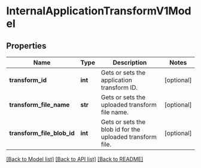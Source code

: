 # InternalApplicationTransformV1Model

## Properties
Name | Type | Description | Notes
------------ | ------------- | ------------- | -------------
**transform_id** | **int** | Gets or sets the application transform ID. | [optional] 
**transform_file_name** | **str** | Gets or sets the uploaded transform file name. | [optional] 
**transform_file_blob_id** | **int** | Gets or sets the blob id for the uploaded transform file. | [optional] 

[[Back to Model list]](../README.md#documentation-for-models) [[Back to API list]](../README.md#documentation-for-api-endpoints) [[Back to README]](../README.md)


